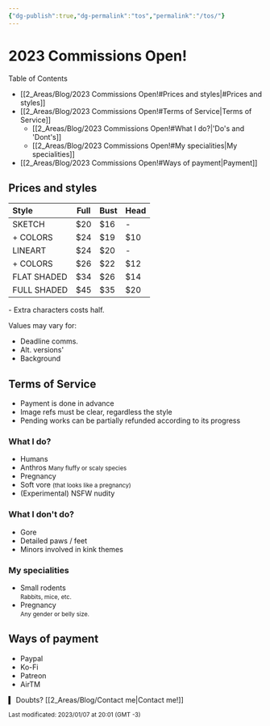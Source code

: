 ```yaml
---
{"dg-publish":true,"dg-permalink":"tos","permalink":"/tos/"}
---
```


<!-- NÃO ESQUEÇA DE TROCAR A DATA DE MODIFICAÇÃO! -->

# 2023 Commissions Open!

Table of Contents

- [[2_Areas/Blog/2023 Commissions Open!#Prices and styles|#Prices and styles]]
- [[2_Areas/Blog/2023 Commissions Open!#Terms of Service|Terms of Service]]
	- [[2_Areas/Blog/2023 Commissions Open!#What I do?|'Do's and 'Dont's]]
	- [[2_Areas/Blog/2023 Commissions Open!#My specialities|My specialities]]
- [[2_Areas/Blog/2023 Commissions Open!#Ways of payment|Payment]]


## Prices and styles

| Style          | Full | Bust | Head |
| :--------------| ---- | ---- | ---- |
| SKETCH         | $20  | $16  | -   |
| + COLORS      | $24  | $19  | $10 |
| LINEART        | $24  | $20  | -   |
| + COLORS      | $26  | $22  | $12 |
| FLAT SHADED    | $34  | $26  | $14 |
| FULL SHADED    | $45  | $35  | $20 |

\- Extra characters costs half.  

Values may vary for:  
- Deadline comms.
- Alt. versions'
- Background

## Terms of Service					
- Payment is done in advance
- Image refs must be clear, regardless the style
- Pending works can be partially refunded according to its progress

### What I do?
- Humans
- Anthros
<small>Many fluffy or scaly species</small>
- Pregnancy
- Soft vore <small>(that looks like a pregnancy)</small>
- (Experimental) NSFW nudity

### What I don't do?  
- Gore
- Detailed paws / feet
- Minors involved in kink themes

### My specialities
- Small rodents<br><small>Rabbits, mice, etc.</small>
- Pregnancy<br><small>Any gender or belly size.</small>

## Ways of payment
- Paypal
- Ko-Fi
- Patreon
- AirTM

▍ Doubts? [[2_Areas/Blog/Contact me|Contact me!]]

<sub>Last modificated: 2023/01/07 at 20:01 (GMT -3)</sub>